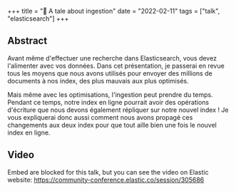 +++
title = "🎤 A tale about ingestion"
date = "2022-02-11"
tags = ["talk", "elasticsearch"]
+++

## Abstract

Avant même d'effectuer une recherche dans Elasticsearch, vous devez l'alimenter avec vos données. Dans cet présentation, je passerai en revue tous les moyens que nous avons utilisés pour envoyer des millions de documents à nos index, des plus mauvais aux plus optimisés.

Mais même avec les optimisations, l'ingestion peut prendre du temps. Pendant ce temps, notre index en ligne pourrait avoir des opérations d'écriture que nous devons également répliquer sur notre nouvel index ! Je vous expliquerai donc aussi comment nous avons propagé ces changements aux deux index pour que tout aille bien une fois le nouvel index en ligne.

## Video

Embed are blocked for this talk, but you can see the video on Elastic website: https://community-conference.elastic.co/session/305686
